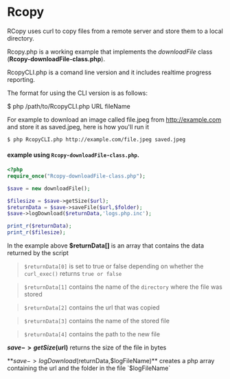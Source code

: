 # Rcopy
RCopy uses curl to copy files from a remote server and store them to a local directory.

Rcopy.php is a working example that implements the _downloadFile_ class (**Rcopy-downloadFile-class.php**).

RcopyCLI.php is a comand line version and it includes realtime progress reporting.

The format for using the CLI version is as follows:

$ php /path/to/RcopyCLI.php URL  fileName

For example to download an image called file.jpeg from http://example.com and store it as saved.jpeg, here is how you'll run it

```bash
$ php RcopyCLI.php http://example.com/file.jpeg saved.jpeg

```


#### example using `Rcopy-downloadFile-class.php`.  


```php
<?php
require_once("Rcopy-downloadFile-class.php");

$save = new downloadFile();

$filesize = $save->getSize($url);
$returnData = $save->saveFile($url,$folder);
$save->logDownload($returnData,'logs.php.inc');

print_r($returnData);
print_r($filesize);

```

In the example above **$returnData[]** is an array that contains the data returned by the script

> `$returnData[0]` is set to true or false depending on whether the `curl_exec()` returns `true or false`

> `$returnData[1]` contains the name of the `directory` where the file was stored

> `$returnData[2]` contains the url that was copied

> `$returnData[3]` contains the name of the stored file

> `$returnData[4]` contains the path to the new file 

**$save->getSize($url)** returns the size of the file in bytes

**$save->logDownload($returnData,$logFileName)** creates a php array containing the url and the folder in the file `$logFileName`

